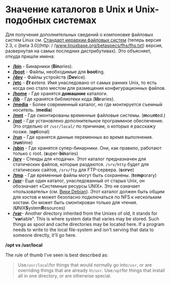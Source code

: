 # Значение каталогов в Unix и Unix-подобных системах

Для получения дополнительных сведений о компоновке файловых систем Linux см. [Стандарт иерархии файловых систем](http://www.pathname.com/fhs/) (теперь версия 2.3, с [beta 3.0](http: / /www.linuxbase.org/betaspecs/fhs/fhs.txt) версия, развернутая на самых последних дистрибутивах). Это объясняет, откуда пришли имена:

*   **[/bin](http://www.linuxbase.org/betaspecs/fhs/fhs/ch03s04.html)** \- Бинарники (**Bin**aries).
*   **[/boot](http://www.linuxbase.org/betaspecs/fhs/fhs/ch03s05.html)** \- Файлы, необходимые для **boot**ing.
*   **[/dev](http://www.linuxbase.org/betaspecs/fhs/fhs/ch03s06.html)** \- Файлы устройств (**Dev**ice).
*   **[/etc](http://www.linuxbase.org/betaspecs/fhs/fhs/ch03s07.html)** \- **_Et c_**_etera_. Имя унаследовано от самых ранних Unix, то есть когда оно стало местом для размещения конфигурационных файлов.
*   **[/home](http://www.linuxbase.org/betaspecs/fhs/fhs/ch03s08.html)** \- Где хранятся **домашние** каталоги.
*   **[/lib](http://www.linuxbase.org/betaspecs/fhs/fhs/ch03s09.html)** \- Где хранятся библиотеки кода (**lib**raries).
*   **[/media](http://www.linuxbase.org/betaspecs/fhs/fhs/ch03s11.html)** \- Более современный каталог, но где монтируется съемный носитель. (**media**)
*   **[/mnt](http://www.linuxbase.org/betaspecs/fhs/fhs/ch03s12.html)** \- Где смонтированы временные файловые системы. (**m**ou**nt**ed.)
*   **[/opt](http://www.linuxbase.org/betaspecs/fhs/fhs/ch03s13.html)** \- Где установлено дополнительное программное обеспечение. Это отдельно от `/usr/local/` по причинам, о которых я расскажу позже. (**opt**ional)
*   **[/run](http://www.linuxbase.org/betaspecs/fhs/fhs/ch03s15.html)** \- Где хранятся данные переменных во время выполнения. (**run**time)
*   **[/sbin](http://www.linuxbase.org/betaspecs/fhs/fhs/ch03s16.html)** \- Где хранятся супер-бинарники. Они, как правило, работают только с root. (**s**uper-**bin**aries)
*   **[/srv](http://www.linuxbase.org/betaspecs/fhs/fhs/ch03s17.html)** \- Стенды для «подачи». Этот каталог предназначен для статических файлов, которые раздаются. `/srv/http` будет для статических сайтов, `/srv/ftp` для FTP-сервера. (**s**e**rv**e)
*   **[/tmp](http://www.linuxbase.org/betaspecs/fhs/fhs/ch03s18.html)** \- Где временные файлы могут быть сохранены. (**t**e**mp**orary)
*   **[/usr](http://www.linuxbase.org/betaspecs/fhs/fhs/ch04.html)**\- Еще один каталог, унаследованный от старых Unix, он обозначает «Системные ресурсы UNIX». Это не означает «пользователь» (см. [Вики Debian](https://wiki.debian.org/FilesystemHierarchyStandard)). Этот каталог должен быть общим для хостов и может безопасно подключаться по NFS к нескольким хостам. Он может быть смонтирован только для чтения.(**U**NIX**S**ystem**R**esources)
*   **[/var](http://www.linuxbase.org/betaspecs/fhs/fhs/ch05.html)**\- Another directory inherited from the Unixes of old, it stands for "**var**iable". This is where system data that varies may be stored. Such things as spool and cache directories may be located here. If a program needs to write to the local file-system and isn't serving that data to someone directly, it'll go here.

**/opt vs /usr/local**

The rule of thumb I've seen is best described as:

> Use`/usr/local`for things that would normally go into`/usr`, or are overriding things that are already in`/usr`. Use`/opt`for things that install all in one directory, or are otherwise special.